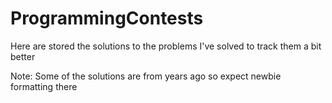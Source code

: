 # ProgrammingContests

Here are stored the solutions to the problems I've solved to track them a bit better

Note: Some of the solutions are from years ago so expect newbie formatting there
